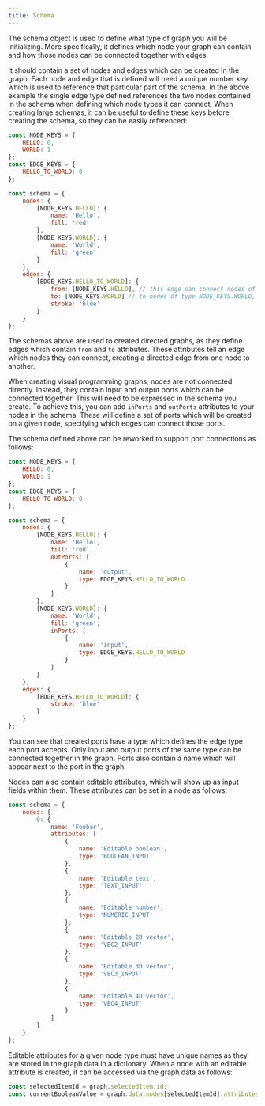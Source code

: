 ```yaml
---
title: Schema
---
```


The schema object is used to define what type of graph you will be initializing. More specifically, it defines which node your graph can contain and how those nodes can be connected together with edges.

It should contain a set of nodes and edges which can be created in the graph. Each node and edge that is defined will need a unique number key which is used to reference that particular part of the schema. In the above example the single edge type defined references the two nodes contained in the schema when defining which node types it can connect. When creating large schemas, it can be useful to define these keys before creating the schema, so they can be easily referenced:

```javascript
const NODE_KEYS = {
    HELLO: 0,
    WORLD: 1
};
const EDGE_KEYS = {
    HELLO_TO_WORLD: 0
};

const schema = {
    nodes: {
        [NODE_KEYS.HELLO]: {
            name: 'Hello',
            fill: 'red'
        },
        [NODE_KEYS.WORLD]: {
            name: 'World',
            fill: 'green'
        }
    },
    edges: {
        [EDGE_KEYS.HELLO_TO_WORLD]: {
            from: [NODE_KEYS.HELLO], // this edge can connect nodes of type NODE_KEYS.HELLO
            to: [NODE_KEYS.WORLD] // to nodes of type NODE_KEYS.WORLD,
            stroke: 'blue'
        }
    }
};
```

The schemas above are used to created directed graphs, as they define edges which contain `from` and `to` attributes. These attributes tell an edge which nodes they can connect, creating a directed edge from one node to another.

When creating visual programming graphs, nodes are not connected directly. Instead, they contain input and output ports which can be connected together. This will need to be expressed in the schema you create. To achieve this, you can add `inPorts` and `outPorts` attributes to your nodes in the schema. These will define a set of ports which will be created on a given node, specifying which edges can connect those ports.

The schema defined above can be reworked to support port connections as follows:

```javascript
const NODE_KEYS = {
    HELLO: 0,
    WORLD: 1
};
const EDGE_KEYS = {
    HELLO_TO_WORLD: 0
};

const schema = {
    nodes: {
        [NODE_KEYS.HELLO]: {
            name: 'Hello',
            fill: 'red',
            outPorts: [
                {
                    name: 'output',
                    type: EDGE_KEYS.HELLO_TO_WORLD
                }
            ]
        },
        [NODE_KEYS.WORLD]: {
            name: 'World',
            fill: 'green',
            inPorts: [
                {
                    name: 'input',
                    type: EDGE_KEYS.HELLO_TO_WORLD
                }
            ]
        }
    },
    edges: {
        [EDGE_KEYS.HELLO_TO_WORLD]: {
            stroke: 'blue'
        }
    }
};
```

You can see that created ports have a type which defines the edge type each port accepts. Only input and output ports of the same type can be connected together in the graph. Ports also contain a name which will appear next to the port in the graph.

Nodes can also contain editable attributes, which will show up as input fields within them. These attributes can be set in a node as follows:

```javascript
const schema = {
    nodes: {
        0: {
            name: 'Foobar',
            attributes: [
                {
                    name: 'Editable boolean',
                    type: 'BOOLEAN_INPUT'
                },
                {
                    name: 'Editable text',
                    type: 'TEXT_INPUT'
                },
                {
                    name: 'Editable number',
                    type: 'NUMERIC_INPUT'
                },
                {
                    name: 'Editable 2D vector',
                    type: 'VEC2_INPUT'
                },
                {
                    name: 'Editable 3D vector',
                    type: 'VEC3_INPUT'
                },
                {
                    name: 'Editable 4D vector',
                    type: 'VEC4_INPUT'
                }
            ]
        }
    }
};
```

Editable attributes for a given node type must have unique names as they are stored in the graph data in a dictionary. When a node with an editable attribute is created, it can be accessed via the graph data as follows:

```javascript
const selectedItemId = graph.selectedItem.id;
const currentBooleanValue = graph.data.nodes[selectedItemId].attributes['Editable boolean'].value;
```

